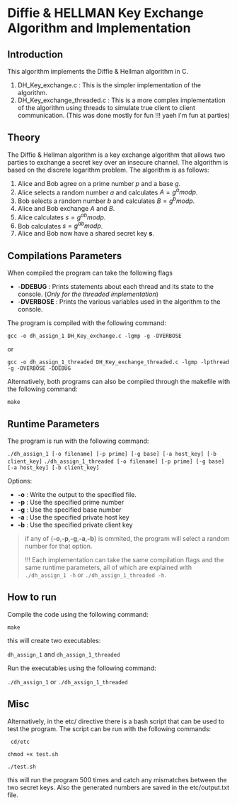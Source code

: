 # Diffie & HELLMAN Key Exchange Algorithm and Implementation

## Introduction
This algorithm implements the Diffie & Hellman algorithm in C. 
1. DH_Key_exchange.c : This is the simpler implementation of the algorithm.
2. DH_Key_exchange_threaded.c : This is a more complex implementation of the algorithm using threads to simulate true client to client communication. (This was done mostly for fun !!! yaeh i'm fun at parties)

## Theory

The Diffie & Hellman algorithm is a key exchange algorithm that allows two parties to exchange a secret key over an insecure channel. The algorithm is based on the discrete logarithm problem. The algorithm is as follows:

1. Alice and Bob agree on a prime number $p$ and a base $g$.
2. Alice selects a random number $a$ and calculates $A = g^a mod p$.
3. Bob selects a random number $b$ and calculates $B = g^b mod p$.
4. Alice and Bob exchange $A$ and $B$.
5. Alice calculates $s = g^{ab} mod p$.
6. Bob calculates $s = g^{ab} mod p$.
7. Alice and Bob now have a shared secret key **s**.

## Compilations Parameters
When compiled the program can take the following flags
- -**DDEBUG** : Prints statements about each thread and its 
    state to the console. (*Only for the threaded implementation*) 
- -**DVERBOSE**   : Prints the various variables used in the
        algorithm to the console.

The program is compiled with the following command:

```gcc -o dh_assign_1 DH_Key_exchange.c -lgmp -g -DVERBOSE```

or

```gcc -o dh_assign_1_threaded DH_Key_exchange_threaded.c -lgmp -lpthread -g -DVERBOSE -DDEBUG```

Alternatively, both programs can also be compiled through the makefile with the following command:

```make```

## Runtime Parameters

The program is run with the following command:

```./dh_assign_1 [-o filename] [-p prime] [-g base] [-a host_key] [-b client_key]```
```./dh_assign_1_threaded [-o filename] [-p prime] [-g base] [-a host_key] [-b client_key]```

Options:
- **-o**      :   Write the output to the specified file.
- **-p**      :   Use the specified prime number
- **-g**      :   Use the specified base number
- **-a**      :   Use the specified private host key
- **-b**      :   Use the specified private client key

>if any of {**-o**,**-p**,**-g**,**-a**,**-b**} is ommited, the program will 
select a random number for that option.
>
>!!! Each implementation can take the same compilation flags and the same runtime parameters, all of which are explained with ```./dh_assign_1 -h``` or ```./dh_assign_1_threaded -h```.

## How to run
Compile the code using the following command:

```make```

this will create two executables:

```dh_assign_1``` and ```dh_assign_1_threaded```

Run the executables using the following command:

```./dh_assign_1``` or ```./dh_assign_1_threaded```
## Misc

Alternatively, in the etc/ directive there is a bash script that can be used to test the program. The script can be run with the following commands:

``` cd/etc```

```chmod +x test.sh```

```./test.sh```
 
 this will run the program 500 times and catch any mismatches between the two secret keys. Also the generated numbers are saved in the etc/output.txt file.